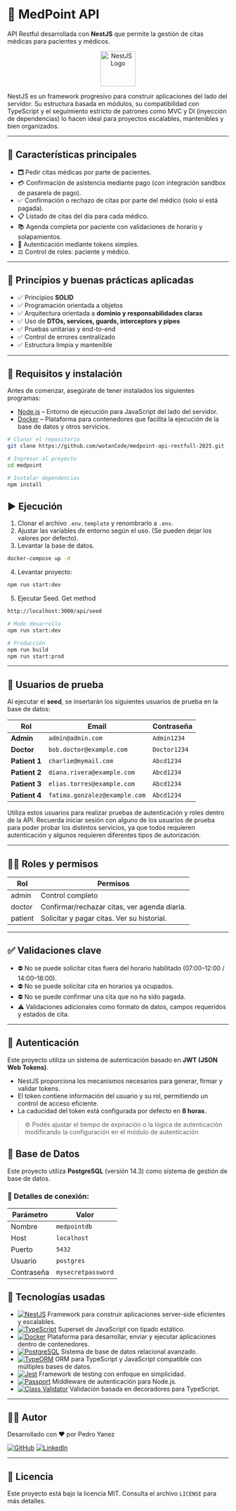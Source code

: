# 🏥 MedPoint API

API Restful desarrollada con **NestJS** que permite la gestión de citas médicas para pacientes y médicos.

<p align="center">
  <img src="https://nestjs.com/img/logo-small.svg" alt="NestJS Logo" width="80">
</p>

NestJS es un framework progresivo para construir aplicaciones del lado del servidor. Su estructura basada en módulos, su compatibilidad con TypeScript y el seguimiento estricto de patrones como MVC y DI (inyección de dependencias) lo hacen ideal para proyectos escalables, mantenibles y bien organizados.

---

## 📌 Características principales

* 🗖️ Pedir citas médicas por parte de pacientes.
* 💳 Confirmación de asistencia mediante pago (con integración sandbox de pasarela de pago).
* ✅ Confirmación o rechazo de citas por parte del médico (solo si está pagada).
* 📋 Listado de citas del día para cada médico.
* 📚 Agenda completa por paciente con validaciones de horario y solapamientos.
* 🔐 Autenticación mediante tokens simples.
* ⚖️ Control de roles: paciente y médico.
<!-- * TODO: 🧪 Pruebas unitarias completas con cobertura. -->

---

## 📌 Principios y buenas prácticas aplicadas

- ✅ Principios **SOLID**
- ✅ Programación orientada a objetos
- ✅ Arquitectura orientada a **dominio y responsabilidades claras**
- ✅ Uso de **DTOs, services, guards, interceptors y pipes**
- ✅ Pruebas unitarias y end-to-end
- ✅ Control de errores centralizado
- ✅ Estructura limpia y mantenible

---

## 🚀 Requisitos y instalación 

Antes de comenzar, asegúrate de tener instalados los siguientes programas:

- [Node.js][nodejs-url] – Entorno de ejecución para JavaScript del lado del servidor.
- [Docker][docker-url] – Plataforma para contenedores que facilita la ejecución de la base de datos y otros servicios.

```sh
# Clonar el repositorio
git clone https://github.com/wotanCode/medpoint-api-restfull-2025.git
```

```sh
# Ingresar al proyecto
cd medpoint
```

```sh
# Instalar dependencias
npm install
```

## ▶️ Ejecución

1. Clonar el archivo `.env.template` y renombrarlo a `.env`.
2. Ajustar las variables de entorno según el uso. (Se pueden dejar los valores por defecto).
3. Levantar la base de datos.

```sh
docker-compose up -d
```

4. Levantar proyecto:

```sh
npm run start:dev
```

5. Ejecutar Seed. Get method

```sh
http://localhost:3000/api/seed
```

```bash
# Modo desarrollo
npm run start:dev

# Producción
npm run build
npm run start:prod
```

---

## 👥 Usuarios de prueba

Al ejecutar el **seed**, se insertarán los siguientes usuarios de prueba en la base de datos:

| Rol     | Email                           | Contraseña   |
|---------|----------------------------------|--------------|
| **Admin** | `admin@admin.com`              | `Admin1234`  |
| **Doctor** | `bob.doctor@example.com`      | `Doctor1234` |
| **Patient 1** | `charlie@mymail.com`        | `Abcd1234`   |
| **Patient 2** | `diana.rivera@example.com`   | `Abcd1234`   |
| **Patient 3** | `elias.torres@example.com`   | `Abcd1234`   |
| **Patient 4** | `fatima.gonzalez@example.com`| `Abcd1234`   |

Utiliza estos usuarios para realizar pruebas de autenticación y roles dentro de la API. Recuerda iniciar sesión con alguno de los usuarios de prueba para poder probar los distintos servicios, ya que todos requieren autenticación y algunos requieren diferentes tipos de autorización.

<!-- ## 🧪 Pruebas

```bash
# Unitarias
npm run test

# End-to-End
npm run test:e2e

# Cobertura
npm run test:cov
```

--- -->

<!-- ## ⚙️ Endpoints principales

### 📌 Paciente

- TODO
<!-- * `POST /appointments` → Solicitar nueva cita médica.
* `POST /appointments/:id/pay` → Pagar cita (sandbox).
* `GET /appointments/mine` → Ver citas propias. -->

<!-- ### 📌 Médico

- TODO -->
<!-- * `PATCH /appointments/:id/confirm` → Confirmar o rechazar cita (sólo si fue pagada).
* `GET /appointments/today` → Ver citas del día.

> Todos los endpoints requieren autenticación mediante token en el header. -->

---

## 👮‍♂️ Roles y permisos

| Rol      | Permisos                                     |
| -------- | -------------------------------------------- |
| admin    | Control completo                             |
| doctor   | Confirmar/rechazar citas, ver agenda diaria. |
| patient  | Solicitar y pagar citas. Ver su historial.   |

---

## ✅ Validaciones clave

* ⛔ No se puede solicitar citas fuera del horario habilitado (07:00–12:00 / 14:00–18:00).
* ⛔ No se puede solicitar cita en horarios ya ocupados.
* ⛔ No se puede confirmar una cita que no ha sido pagada.
* ⚠️ Validaciones adicionales como formato de datos, campos requeridos y estados de cita.

---

## 🔐 Autenticación

Este proyecto utiliza un sistema de autenticación basado en **JWT (JSON Web Tokens)**.

- NestJS proporciona los mecanismos necesarios para generar, firmar y validar tokens.
- El token contiene información del usuario y su rol, permitiendo un control de acceso eficiente.
- La caducidad del token está configurada por defecto en **8 horas**.

> ⚙️ Podés ajustar el tiempo de expiración o la lógica de autenticación modificando la configuración en el módulo de autenticación

## 🧱 Base de Datos

Este proyecto utiliza **PostgreSQL** (versión 14.3) como sistema de gestión de base de datos.

### 📌 Detalles de conexión:

| Parámetro  | Valor               |
|------------|---------------------|
| Nombre     | `medpointdb`        |
| Host       | `localhost`         |
| Puerto     | `5432`              |
| Usuario    | `postgres`          |
| Contraseña | `mysecretpassword`  |


<!-- ## 📁 Estructura del proyecto

- TODO -->
<!-- 
```
src/
├── auth/
├── users/
├── appointments/
├── payments/
├── common/
│   ├── guards/
│   ├── interceptors/
│   └── utils/
└── main.ts
    app.module.ts
```

> Diseño modular y desacoplado usando interfaces, inyección de dependencias, DTOs y entidades claras.

--- -->

## 🧰 Tecnologías usadas

- [![NestJS][nestjs-badge]][nestjs-url] Framework para construir aplicaciones server-side eficientes y escalables.
- [![TypeScript][typescript-badge]][typescript-url] Superset de JavaScript con tipado estático.
- [![Docker][docker-badge]][docker-url] Plataforma para desarrollar, enviar y ejecutar aplicaciones dentro de contenedores.
- [![PostgreSQL][postgresql-badge]][postgresql-url] Sistema de base de datos relacional avanzado.
- [![TypeORM][typeorm-badge]][typeorm-url] ORM para TypeScript y JavaScript compatible con múltiples bases de datos.
- [![Jest][jest-badge]][jest-url] Framework de testing con enfoque en simplicidad.
- [![Passport][passport-badge]][passport-url] Middleware de autenticación para Node.js.
- [![Class Validator][classvalidator-badge]][classvalidator-url] Validación basada en decoradores para TypeScript.

---

## 👨‍💻 Autor

Desarrollado con ❤️ por Pedro Yanez

[![GitHub][github-badge]][github-url] [![LinkedIn][linkedin-badge]][linkedin-url]

---

## 📜 Licencia

Este proyecto está bajo la licencia MIT. Consulta el archivo `LICENSE` para más detalles.

<!-- Fuente de la verdad -->
[nodejs-url]: https://nodejs.org/
[nestjs-url]: https://nestjs.com/
[nestjs-badge]: https://img.shields.io/badge/NestJS-E0234E?style=for-the-badge&logo=nestjs&logoColor=white
[typescript-url]: https://www.typescriptlang.org/
[typescript-badge]: https://img.shields.io/badge/TypeScript-007ACC?style=for-the-badge&logo=typescript&logoColor=white
[docker-url]: https://www.docker.com/
[docker-badge]: https://img.shields.io/badge/Docker-2496ED?style=for-the-badge&logo=docker&logoColor=white
[postgresql-url]: https://www.postgresql.org/
[postgresql-badge]: https://img.shields.io/badge/PostgreSQL-4169E1?style=for-the-badge&logo=postgresql&logoColor=white
[typeorm-url]: https://typeorm.io/
[typeorm-badge]: https://img.shields.io/badge/TypeORM-262627?style=for-the-badge&logo=typeorm&logoColor=white
[jest-url]: https://jestjs.io/
[jest-badge]: https://img.shields.io/badge/Jest-C21325?style=for-the-badge&logo=jest&logoColor=white
[passport-url]: http://www.passportjs.org/
[passport-badge]: https://img.shields.io/badge/Passport-34E27A?style=for-the-badge&logo=passport&logoColor=white
[classvalidator-url]: https://github.com/typestack/class-validator
[classvalidator-badge]: https://img.shields.io/badge/Class_Validator-000000?style=for-the-badge&logo=github&logoColor=white
[github-url]: https://github.com/wotancode
[github-badge]: https://img.shields.io/badge/GitHub-181717?style=for-the-badge&logo=github&logoColor=white
[linkedin-url]: https://www.linkedin.com/in/pedro-yanez/
[linkedin-badge]: https://img.shields.io/badge/LinkedIn-0A66C2?style=for-the-badge&logo=linkedin&logoColor=white